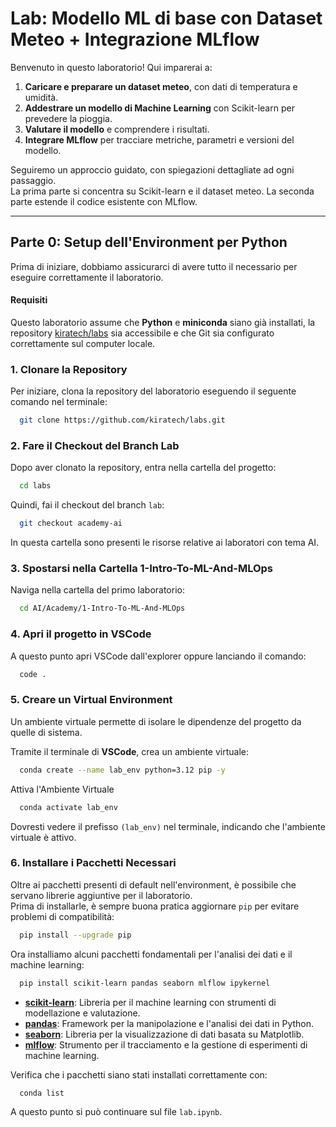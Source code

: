 # Lab: Modello ML di base con Dataset Meteo + Integrazione MLflow

Benvenuto in questo laboratorio! Qui imparerai a:

1. **Caricare e preparare un dataset meteo**, con dati di temperatura e umidità.
2. **Addestrare un modello di Machine Learning** con Scikit-learn per prevedere la pioggia.
3. **Valutare il modello** e comprendere i risultati.
4. **Integrare MLflow** per tracciare metriche, parametri e versioni del modello.

Seguiremo un approccio guidato, con spiegazioni dettagliate ad ogni passaggio.  
La prima parte si concentra su Scikit-learn e il dataset meteo. La seconda parte estende il codice esistente con MLflow.

---

## Parte 0: Setup dell'Environment per Python

Prima di iniziare, dobbiamo assicurarci di avere tutto il necessario per eseguire correttamente il laboratorio.  

#### **Requisiti**

Questo laboratorio assume che **Python** e **miniconda** siano già installati, la repository [kiratech/labs](https://github.com/kiratech/labs.git) sia accessibile e che Git sia configurato correttamente sul computer locale.

### 1. Clonare la Repository
Per iniziare, clona la repository del laboratorio eseguendo il seguente comando nel terminale:
```sh
  git clone https://github.com/kiratech/labs.git
```

### 2. Fare il Checkout del Branch Lab

Dopo aver clonato la repository, entra nella cartella del progetto:

```sh
  cd labs
```

Quindi, fai il checkout del branch `lab`:

```sh
  git checkout academy-ai
```
In questa cartella sono presenti le risorse relative ai laboratori con tema AI.

### 3. Spostarsi nella Cartella 1-Intro-To-ML-And-MLOps

Naviga nella cartella del primo laboratorio:

```sh
  cd AI/Academy/1-Intro-To-ML-And-MLOps
```

### 4. Apri il progetto in VSCode

A questo punto apri VSCode dall'explorer oppure lanciando il comando:
```sh
  code .
```

### 5. Creare un Virtual Environment

Un ambiente virtuale permette di isolare le dipendenze del progetto da quelle di sistema.

Tramite il terminale di **VSCode**, crea un ambiente virtuale:

```sh
  conda create --name lab_env python=3.12 pip -y
```

Attiva l'Ambiente Virtuale
```sh
  conda activate lab_env
```

Dovresti vedere il prefisso `(lab_env)` nel terminale, indicando che l'ambiente virtuale è attivo.

### 6. Installare i Pacchetti Necessari

Oltre ai pacchetti presenti di default nell'environment, è possibile che servano librerie aggiuntive per il laboratorio.  
Prima di installarle, è sempre buona pratica aggiornare `pip` per evitare problemi di compatibilità:
```sh
  pip install --upgrade pip
```  

Ora installiamo alcuni pacchetti fondamentali per l'analisi dei dati e il machine learning:
```sh
  pip install scikit-learn pandas seaborn mlflow ipykernel
```  
- [**scikit-learn**](https://scikit-learn.org/stable/index.html): Libreria per il machine learning con strumenti di modellazione e valutazione.
- [**pandas**](https://pandas.pydata.org/): Framework per la manipolazione e l'analisi dei dati in Python.
- [**seaborn**](https://seaborn.pydata.org/): Libreria per la visualizzazione di dati basata su Matplotlib.
- [**mlflow**](https://mlflow.org/): Strumento per il tracciamento e la gestione di esperimenti di machine learning.  

Verifica che i pacchetti siano stati installati correttamente con:  
```sh
  conda list
```  

A questo punto si può continuare sul file `lab.ipynb`.